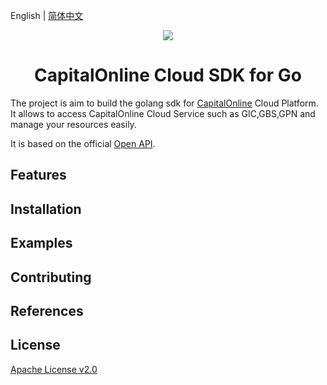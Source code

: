 
English | [简体中文](README-CN.md)

<p align="center">
<a href=" https://www.alibabacloud.com"><img src="https://www.capitalonline.net/templets/default/icon/logo_header.png"></a>
</p>

<h1 align="center">CapitalOnline Cloud SDK for Go</h1>

The project is aim to build the golang sdk for [CapitalOnline](https://www.capitalonline.net) Cloud Platform. It allows to access CapitalOnline Cloud Service such as GIC,GBS,GPN and manage your resources easily.

It is based on the official [Open API](https://github.com/capitalonline/openapi/blob/master/README.md).

## Features

## Installation

## Examples

## Contributing

## References

## License

[Apache License v2.0](./LICENSE)